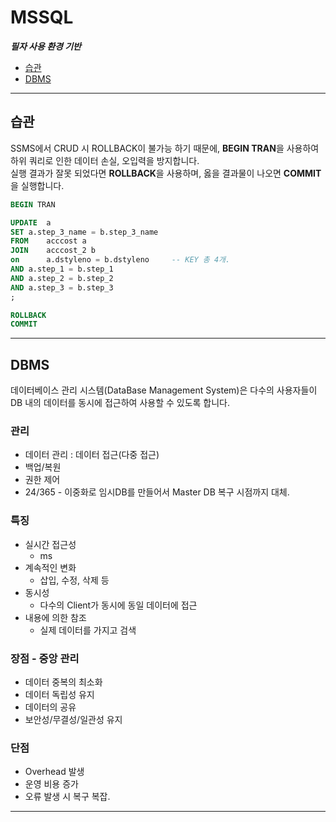 # MSSQL
***필자 사용 환경 기반***
- [습관](#습관)
- [DBMS](#dbms)
---
## 습관
SSMS에서 CRUD 시 ROLLBACK이 불가능 하기 때문에, **BEGIN TRAN**을 사용하여 하위 쿼리로 인한 데이터 손실, 오입력을 방지합니다. <br />
실행 결과가 잘못 되었다면 **ROLLBACK**을 사용하며, 옳을 결과물이 나오면 **COMMIT**을 실행합니다.
```sql
BEGIN TRAN

UPDATE  a 
SET	a.step_3_name = b.step_3_name
FROM    acccost a 
JOIN	acccost_2 b
on   	a.dstyleno = b.dstyleno     -- KEY 총 4개.
AND	a.step_1 = b.step_1
AND	a.step_2 = b.step_2
AND	a.step_3 = b.step_3
;

ROLLBACK
COMMIT
```
---
## DBMS
데이터베이스 관리 시스템(DataBase Management System)은 다수의 사용자들이 DB 내의 데이터를 동시에 접근하여 사용할 수 있도록 합니다.

### 관리
- 데이터 관리 : 데이터 접근(다중 접근)
- 백업/복원
- 권한 제어
- 24/365 - 이중화로 임시DB를 만들어서 Master DB 복구 시점까지 대체.

### 특징
- 실시간 접근성
    - ms
- 계속적인 변화
    - 삽입, 수정, 삭제 등
- 동시성
    - 다수의 Client가 동시에 동일 데이터에 접근
- 내용에 의한 참조
    - 실제 데이터를 가지고 검색

### 장점 - 중앙 관리
- 데이터 중복의 최소화 
- 데이터 독립성 유지
- 데이터의 공유
- 보안성/무결성/일관성 유지

### 단점
- Overhead 발생
- 운영 비용 증가
- 오류 발생 시 복구 복잡.

---

